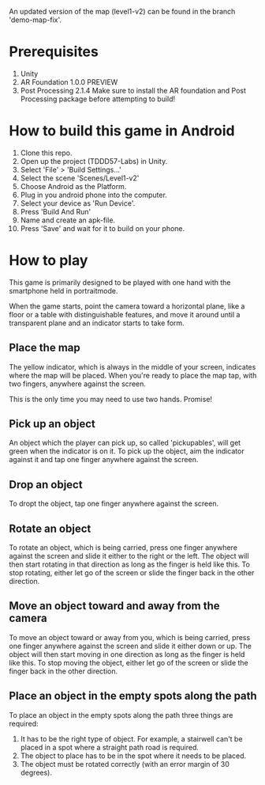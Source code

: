 An updated version of the map (level1-v2) can be found in the branch 'demo-map-fix'.

# Prerequisites
1. Unity
2. AR Foundation 1.0.0 PREVIEW
3. Post Processing 2.1.4
Make sure to install the AR foundation and Post Processing package before
attempting to build!

# How to build this game in Android
1. Clone this repo.
2. Open up the project (TDDD57-Labs) in Unity.
3. Select 'File' > 'Build Settings...'
4. Select the scene 'Scenes/Level1-v2'
5. Choose Android as the Platform.
6. Plug in you android phone into the computer. 
7. Select your device as 'Run Device'.
8. Press 'Build And Run'
9. Name and create an apk-file. 
10. Press 'Save' and wait for it to build on your phone.

# How to play
This game is primarily designed to be played with one hand with the smartphone 
held in portraitmode.

When the game starts, point the camera toward a horizontal plane, like a floor 
or a table with distinguishable features, and move it around until a transparent 
plane and an indicator starts to take form.

## Place the map
The yellow indicator, which is always in the middle of your screen, indicates 
where the map will be placed. When you're ready to place the map tap, with two 
fingers, anywhere against the screen. 

This is the only time you may need to use two hands. Promise!

## Pick up an object
An object which the player can pick up, so called 'pickupables', will get green 
when the indicator is on it. To pick up the object, aim the indicator against it 
and tap one finger anywhere against the screen. 

## Drop an object
To dropt the object, tap one finger anywhere against the screen. 

## Rotate an object
To rotate an object, which is being carried, press one finger anywhere against 
the screen and slide it either to the right or the left. 
The object will then start rotating in that direction as long as the finger is 
held like this. To stop rotating, either let go of the screen or slide the 
finger back in the other direction.

## Move an object toward and away from the camera
To move an object toward or away from you, which is being carried, press one 
finger anywhere against the screen and slide it either down or up. 
The object will then start moving in one direction as long as the finger is 
held like this. To stop moving the object, either let go of the screen or slide the 
finger back in the other direction.

## Place an object in the empty spots along the path
To place an object in the empty spots along the path three things are required:
1. It has to be the right type of object. For example, a stairwell can't be placed in a spot where a straight path road is required.
2. The object to place has to be in the spot where it needs to be placed.
3. The object must be rotated correctly (with an error margin of 30 degrees).